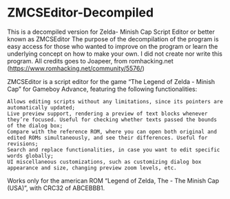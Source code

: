 # ZMCSEditor-Decompiled

This is a decompiled version for Zelda- Minish Cap Script Editor or better known as ZMCSEditor
The purpose of the decompilation of the program is easy access for those who wanted to improve on the program or learn the underlying concept on how to make your own.
I did not create nor write this program. All credits goes to Joapeer, from romhacking.net (https://www.romhacking.net/community/5576/)

ZMCSEditor is a script editor for the game “The Legend of Zelda - Minish Cap” for Gameboy Advance, featuring the following functionalities:

    Allows editing scripts without any limitations, since its pointers are automatically updated;
    Live preview support, rendering a preview of text blocks whenever they’re focused. Useful for checking whether texts passed the bounds of the dialog box;
    Compare with the reference ROM, where you can open both original and edited ROMs simultaneously, and see their differences. Useful for revisions;
    Search and replace functionalities, in case you want to edit specific words globally;
    UI miscellaneous customizations, such as customizing dialog box appearance and size, changing preview zoom levels, etc.

Works only for the american ROM “Legend of Zelda, The - The Minish Cap (USA)”, with CRC32 of ABCEBBB1.
